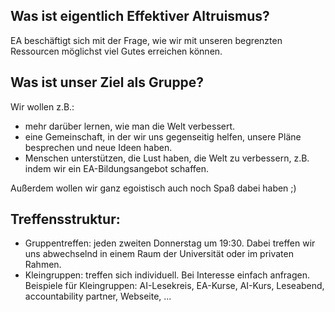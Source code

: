 
## Was ist eigentlich Effektiver Altruismus?

EA beschäftigt sich mit der Frage, wie wir mit unseren begrenzten Ressourcen möglichst viel Gutes erreichen können.

## Was ist unser Ziel als Gruppe?

Wir wollen z.B.:

 - mehr darüber lernen, wie man die Welt verbessert.
 - eine Gemeinschaft, in der wir uns gegenseitig helfen, unsere Pläne besprechen und neue Ideen haben.
 - Menschen unterstützen, die Lust haben, die Welt zu verbessern, z.B. indem wir ein EA-Bildungsangebot schaffen.

Außerdem wollen wir ganz egoistisch auch noch Spaß dabei  haben ;)

## Treffensstruktur:

 * Gruppentreffen: jeden zweiten Donnerstag um 19:30. Dabei treffen wir uns abwechselnd in einem Raum der Universität oder im privaten Rahmen.
 * Kleingruppen: treffen sich individuell. Bei Interesse einfach anfragen. Beispiele für Kleingruppen: 
     AI-Lesekreis, EA-Kurse, AI-Kurs, Leseabend, accountability partner, Webseite, ...
